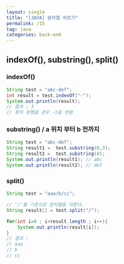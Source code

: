 ```yaml
---
layout: single
title: "[JAVA] 문자열 자르기"
permalink: /15
tag: java
categories: back-end
---
```


## **indexOf(), substring(), split()**

### indexOf()

```java
String test = "abc-def";
int result = test.indexOf("-");
System.out.println(result);
// 결과 : 3
// 찾지 못했을 경우 -1을 반환
```

### substring() / **a 위치 부터 b 전까지**

```java
String test = "abc-def";
String result1 =  test.substring(0,3);
String result2 =  test.substring(4);
System.out.println(result1); // abc
System.out.println(result2); // def
```

### split()

```java
String test = "aaa/b/cc";

// '/'를 기준으로 문자열을 자른다.
String result[] = test.split("/");

for(int i=0 ; i<result.length ; i++){
    System.out.println(result[i]);
}
// 결과 :
// aaa
// b
// cc
```

